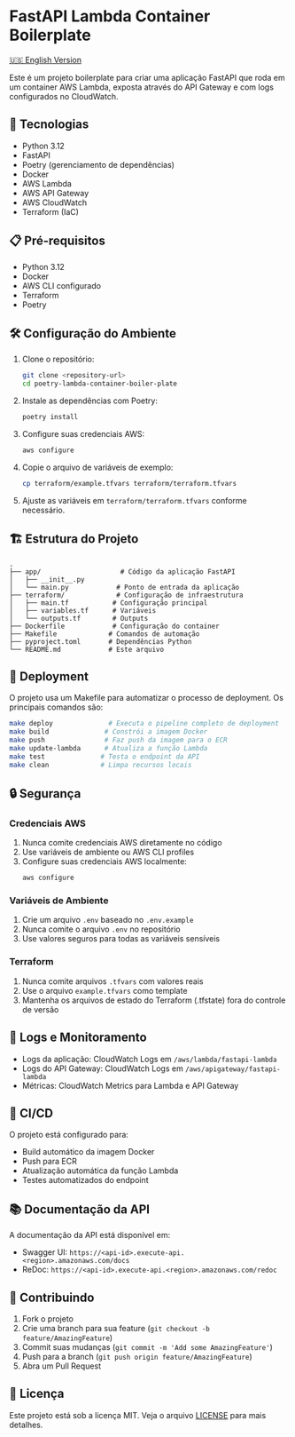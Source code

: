 # FastAPI Lambda Container Boilerplate

[🇺🇸 English Version](README.md)

Este é um projeto boilerplate para criar uma aplicação FastAPI que roda em um container AWS Lambda, exposta através do API Gateway e com logs configurados no CloudWatch.

## 🚀 Tecnologias

- Python 3.12
- FastAPI
- Poetry (gerenciamento de dependências)
- Docker
- AWS Lambda
- AWS API Gateway
- AWS CloudWatch
- Terraform (IaC)

## 📋 Pré-requisitos

- Python 3.12
- Docker
- AWS CLI configurado
- Terraform
- Poetry

## 🛠️ Configuração do Ambiente

1. Clone o repositório:
   ```bash
   git clone <repository-url>
   cd poetry-lambda-container-boiler-plate
   ```

2. Instale as dependências com Poetry:
   ```bash
   poetry install
   ```

3. Configure suas credenciais AWS:
   ```bash
   aws configure
   ```

4. Copie o arquivo de variáveis de exemplo:
   ```bash
   cp terraform/example.tfvars terraform/terraform.tfvars
   ```

5. Ajuste as variáveis em `terraform/terraform.tfvars` conforme necessário.

## 🏗️ Estrutura do Projeto

```
.
├── app/                    # Código da aplicação FastAPI
│   ├── __init__.py
│   └── main.py            # Ponto de entrada da aplicação
├── terraform/             # Configuração de infraestrutura
│   ├── main.tf           # Configuração principal
│   ├── variables.tf      # Variáveis
│   └── outputs.tf        # Outputs
├── Dockerfile            # Configuração do container
├── Makefile             # Comandos de automação
├── pyproject.toml       # Dependências Python
└── README.md            # Este arquivo
```

## 🚀 Deployment

O projeto usa um Makefile para automatizar o processo de deployment. Os principais comandos são:

```bash
make deploy              # Executa o pipeline completo de deployment
make build              # Constrói a imagem Docker
make push               # Faz push da imagem para o ECR
make update-lambda      # Atualiza a função Lambda
make test              # Testa o endpoint da API
make clean             # Limpa recursos locais
```

## 🔒 Segurança

### Credenciais AWS
1. Nunca comite credenciais AWS diretamente no código
2. Use variáveis de ambiente ou AWS CLI profiles
3. Configure suas credenciais AWS localmente:
   ```bash
   aws configure
   ```

### Variáveis de Ambiente
1. Crie um arquivo `.env` baseado no `.env.example`
2. Nunca comite o arquivo `.env` no repositório
3. Use valores seguros para todas as variáveis sensíveis

### Terraform
1. Nunca comite arquivos `.tfvars` com valores reais
2. Use o arquivo `example.tfvars` como template
3. Mantenha os arquivos de estado do Terraform (.tfstate) fora do controle de versão

## 📝 Logs e Monitoramento

- Logs da aplicação: CloudWatch Logs em `/aws/lambda/fastapi-lambda`
- Logs do API Gateway: CloudWatch Logs em `/aws/apigateway/fastapi-lambda`
- Métricas: CloudWatch Metrics para Lambda e API Gateway

## 🔄 CI/CD

O projeto está configurado para:
- Build automático da imagem Docker
- Push para ECR
- Atualização automática da função Lambda
- Testes automatizados do endpoint

## 📚 Documentação da API

A documentação da API está disponível em:
- Swagger UI: `https://<api-id>.execute-api.<region>.amazonaws.com/docs`
- ReDoc: `https://<api-id>.execute-api.<region>.amazonaws.com/redoc`

## 🤝 Contribuindo

1. Fork o projeto
2. Crie uma branch para sua feature (`git checkout -b feature/AmazingFeature`)
3. Commit suas mudanças (`git commit -m 'Add some AmazingFeature'`)
4. Push para a branch (`git push origin feature/AmazingFeature`)
5. Abra um Pull Request

## 📄 Licença

Este projeto está sob a licença MIT. Veja o arquivo [LICENSE](LICENSE) para mais detalhes. 